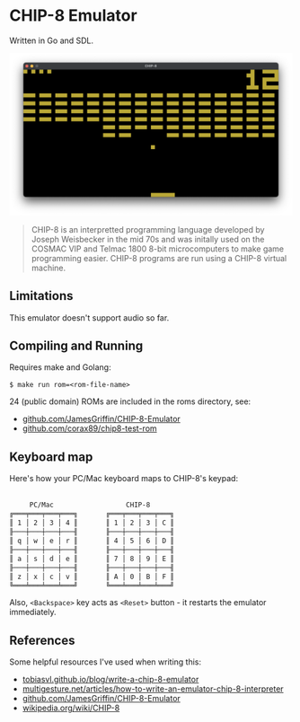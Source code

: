 # CHIP-8 Emulator

Written in Go and SDL.

![](screenshot.png)

> CHIP-8 is an interpretted programming language developed by Joseph Weisbecker in the mid 70s
> and was initally used on the COSMAC VIP and Telmac 1800 8-bit microcomputers to make game programming easier.
> CHIP-8 programs are run using a CHIP-8 virtual machine.

## Limitations

This emulator doesn't support audio so far.

## Compiling and Running

Requires make and Golang:

```shell
$ make run rom=<rom-file-name>
```

24 (public domain) ROMs are included in the roms directory, see:

- [github.com/JamesGriffin/CHIP-8-Emulator](https://github.com/JamesGriffin/CHIP-8-Emulator)
- [github.com/corax89/chip8-test-rom](https://github.com/corax89/chip8-test-rom)

## Keyboard map

Here's how your PC/Mac keyboard maps to CHIP-8's keypad:

```text

     PC/Mac                  CHIP-8
╔═══╤═══╤═══╤═══╗       ╔═══╤═══╤═══╤═══╗
║ 1 │ 2 │ 3 │ 4 ║       ║ 1 │ 2 │ 3 │ C ║
╟───┼───┼───┼───╢       ╟───┼───┼───┼───╢
║ q │ w │ e │ r ║       ║ 4 │ 5 │ 6 │ D ║
╟───┼───┼───┼───╢       ╟───┼───┼───┼───╢
║ a │ s │ d │ e ║       ║ 7 │ 8 │ 9 │ E ║
╟───┼───┼───┼───╢       ╟───┼───┼───┼───╢
║ z │ x │ c │ v ║       ║ A │ 0 │ B │ F ║
╚═══╧═══╧═══╧═══╝       ╚═══╧═══╧═══╧═══╝
```

Also, `<Backspace>` key acts as `<Reset>` button - it restarts the emulator immediately.

## References

Some helpful resources I've used when writing this:

- [tobiasvl.github.io/blog/write-a-chip-8-emulator](https://tobiasvl.github.io/blog/write-a-chip-8-emulator/)
- [multigesture.net/articles/how-to-write-an-emulator-chip-8-interpreter](http://www.multigesture.net/articles/how-to-write-an-emulator-chip-8-interpreter/)
- [github.com/JamesGriffin/CHIP-8-Emulator](https://github.com/JamesGriffin/CHIP-8-Emulator)
- [wikipedia.org/wiki/CHIP-8](https://en.wikipedia.org/wiki/CHIP-8)
